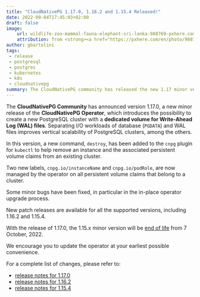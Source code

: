 ```yaml
---
title: "CloudNativePG 1.17.0, 1.16.2 and 1.15.4 Released!"
date: 2022-09-04T17:45:03+02:00
draft: false
image:
    url: wildlife-zoo-mammal-fauna-elephant-sri-lanka-988769-pxhere.com.jpg
    attribution: from <strong><a href="https://pxhere.com/en/photo/988769?utm_content=clipUser&utm_medium=referral&utm_source=pxhere">PxHere</a></strong>
author: gbartolini
tags:
 - release
 - postgresql
 - postgres
 - kubernetes
 - k8s
 - cloudnativepg
summary: The CloudNativePG community has released the new 1.17 minor version and a new update for the supported 1.16 and 1.15 versions of the CloudNativePG operator.
---
```

The **CloudNativePG Community** has announced version 1.17.0, a new minor
release of the **CloudNativePG Operator**, which introduces the possibility to
create a new PostgreSQL cluster with a **dedicated volume for Write-Ahead Log
(WAL) files**. Separating I/O workloads of database (`PGDATA`) and WAL files
improves vertical scalability of PostgreSQL clusters, among the others.

In this version, a new command, `destroy`, has been added to the `cnpg` plugin
for `kubectl` to help remove an instance and the associated persistent volume
claims from an existing cluster.

Two new labels, `cnpg.io/instanceName` and `cnpg.io/podRole`, are now managed
by the operator on all persistent volume claims that belong to a cluster.

Some minor bugs have been fixed, in particular in the in-place operator upgrade
process.

New patch releases are available for all the supported versions, including
1.16.2 and 1.15.4.

With the release of 1.17.0, the 1.15.x minor version will be
[end of life](https://cloudnative-pg.io/documentation/1.17/supported_releases/#support-status-of-cloudnativepg-releases)
from 7 October, 2022.

We encourage you to update the operator at your earliest possible convenience.

For a complete list of changes, please refer to:

- [release notes for 1.17.0](https://cloudnative-pg.io/documentation/1.17/release_notes/v1.17/)
- [release notes for 1.16.2](https://cloudnative-pg.io/documentation/1.16/release_notes/v1.16/)
- [release notes for 1.15.4](https://cloudnative-pg.io/documentation/1.15/release_notes/v1.15/)

<!--
# About CloudNativePg

[CloudNativePG](https://cloudnative-pg.io) is an open source Kubernetes Operator for PostgreSQL workloads that orchestrates the full life cycle of a PostgreSQL cluster, from bootstrapping and configuration, through high availability and connection routing, to backups and disaster recovery. CloudNativePG relies on PostgreSQL’s native streaming replication to distribute data across pods, nodes, and zones, using standard Kubernetes patterns. Replicas can be scaled up and down in a Kubernetes native manner, and the operator automatically and safely reconfigure replication as appropriate.
CloudNativePG is the first PostgreSQL Operator to pursue the whole graduation process with the Cloud Native Computing Foundation (CNCF) by submitting the request to join the Sandbox in April 2022.
[CloudNativePG is a project originally created and supported by EDB](https://www.enterprisedb.com/products/cloud-native-postgresql-kubernetes-ha-clusters-k8s-containers-scalable).
-->
